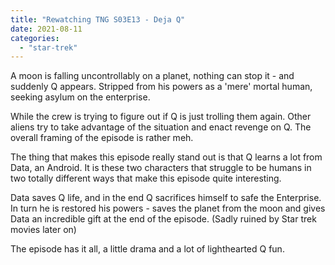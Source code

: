 ```yaml
---
title: "Rewatching TNG S03E13 - Deja Q"
date: 2021-08-11
categories:
  - "star-trek"
---
```


A moon is falling uncontrollably on a planet, nothing can stop it - and suddenly Q appears. Stripped from his powers as a 'mere' mortal human, seeking asylum on the enterprise.

While the crew is trying to figure out if Q is just trolling them again. Other aliens try to take advantage of the situation and enact revenge on Q. The overall framing of the episode is rather meh.

The thing that makes this episode really stand out is that Q learns a lot from Data, an Android. It is these two characters that struggle to be humans in two totally different ways that make this episode quite interesting.

Data saves Q life, and in the end Q sacrifices himself to safe the Enterprise. In turn he is restored his powers - saves the planet from the moon and gives Data an incredible gift at the end of the episode. (Sadly ruined by Star trek movies later on)

The episode has it all, a little drama and a lot of lighthearted Q fun.
